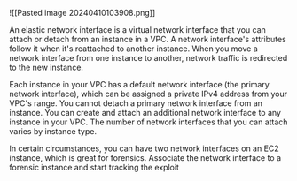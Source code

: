 ![[Pasted image 20240410103908.png]]

An elastic network interface is a virtual network interface that you can attach or detach from an instance in a VPC. A network interface's attributes follow it when it's reattached to another instance. When you move a network interface from one instance to another, network traffic is redirected to the new instance.

Each instance in your VPC has a default network interface (the primary network interface), which can be assigned a private IPv4 address from your VPC's range. You cannot detach a primary network interface from an instance. You can create and attach an additional network interface to any instance in your VPC. The number of network interfaces that you can attach varies by instance type.

In certain circumstances, you can have two network interfaces on an EC2 instance, which is great for forensics. Associate the network interface to a forensic instance and start tracking the exploit